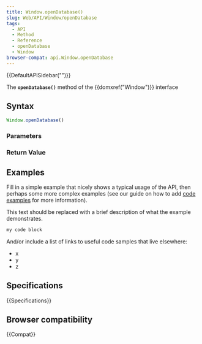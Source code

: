 ```yaml
---
title: Window.openDatabase()
slug: Web/API/Window/openDatabase
tags:
  - API
  - Method
  - Reference
  - openDatabase
  - Window
browser-compat: api.Window.openDatabase
---
```

{{DefaultAPISidebar("")}}

The **`openDatabase()`** method of the {{domxref("Window")}} interface 

## Syntax

```js
Window.openDatabase()
```

### Parameters



### Return Value



## Examples

Fill in a simple example that nicely shows a typical usage of the API, then perhaps some more complex examples (see our guide on how to add [code examples](/en-US/docs/MDN/Contribute/Structures/Code_examples) for more information).

This text should be replaced with a brief description of what the example demonstrates.

```js
my code block
```

And/or include a list of links to useful code samples that live elsewhere:

*   x
*   y
*   z

## Specifications

{{Specifications}}

## Browser compatibility

{{Compat}}


